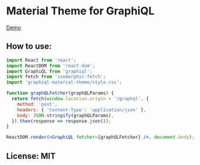 # Material Theme for GraphiQL

[Demo](https://iamsaravieira.com)

## How to use:


```jsx
import React from 'react';
import ReactDOM from 'react-dom';
import GraphiQL from 'graphiql';
import fetch from 'isomorphic-fetch';
import 'graphiql-material-theme/style.css';

function graphQLFetcher(graphQLParams) {
  return fetch(window.location.origin + '/graphql', {
    method: 'post',
    headers: { 'Content-Type': 'application/json' },
    body: JSON.stringify(graphQLParams),
  }).then(response => response.json());
}

ReactDOM.render(<GraphiQL fetcher={graphQLFetcher} />, document.body);

```


## License: MIT